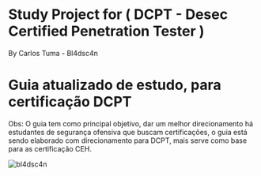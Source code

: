 # Study Project for ( DCPT - Desec Certified Penetration Tester ) 
By Carlos Tuma - Bl4dsc4n

# Guia atualizado de estudo, para certificação DCPT
                                          
Obs: O guia tem como principal objetivo, dar um melhor direcionamento há estudantes de segurança ofensiva que buscam certificações, o guia está sendo elaborado com direcionamento para DCPT, mais serve como base para as certificação CEH. 

![bl4dsc4n](https://user-images.githubusercontent.com/13341724/162857229-8071bf97-9689-45fb-9692-7a55b40a4b3e.jpeg)
